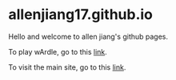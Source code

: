 # allenjiang17.github.io

Hello and welcome to allen jiang's github pages.


To play wArdle, go to this [link](https://allenjiang17.github.io/wardle/wardle.html).

To visit the main site, go to this [link](https://allenjiang17.github.io/).
